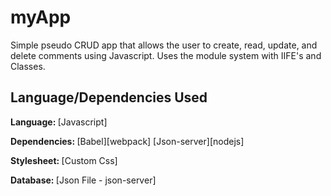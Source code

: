# myApp

Simple pseudo CRUD app that allows the user to create, read, update, and delete comments using Javascript. Uses the module system with IIFE's and Classes.

## Language/Dependencies Used

<b>Language: </b>
[Javascript]

<b>Dependencies: </b>
[Babel][webpack]
[Json-server][nodejs]

<b>Stylesheet: </b>
[Custom Css]

<b>Database: </b>
[Json File - json-server]
